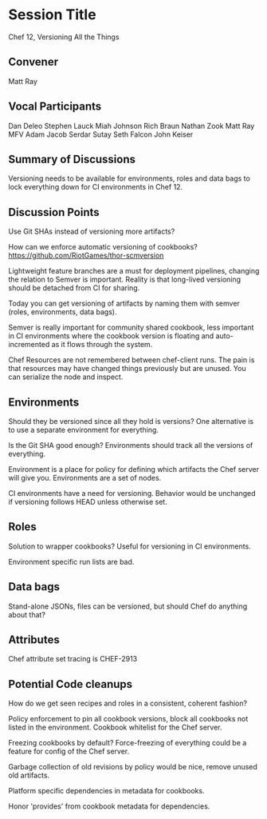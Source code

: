 Session Title
=============

Chef 12, Versioning All the Things

## Convener

Matt Ray

## Vocal Participants

Dan Deleo
Stephen Lauck
Miah Johnson
Rich Braun
Nathan Zook
Matt Ray
MFV
Adam Jacob
Serdar Sutay
Seth Falcon
John Keiser

## Summary of Discussions

Versioning needs to be available for environments, roles and data bags to lock everything down for CI environments in Chef 12.

## Discussion Points

Use Git SHAs instead of versioning more artifacts?

How can we enforce automatic versioning of cookbooks? https://github.com/RiotGames/thor-scmversion

Lightweight feature branches are a must for deployment pipelines, changing the relation to Semver is important. Reality is that long-lived versioning should be detached from CI for sharing.

Today you can get versioning of artifacts by naming them with semver (roles, environments, data bags).

Semver is really important for community shared cookbook, less important in CI environments where the cookbook version is floating and auto-incremented as it flows through the system.

Chef Resources are not remembered between chef-client runs. The pain is that resources may have changed things previously but are unused. You can serialize the node and inspect.

## Environments ##

Should they be versioned since all they hold is versions? One alternative is to use a separate environment for everything.

Is the Git SHA good enough? Environments should track all the versions of everything.

Environment is a place for policy for defining which artifacts the Chef server will give you. Environments are a set of nodes.

CI environments have a need for versioning. Behavior would be unchanged if versioning follows HEAD unless otherwise set.

## Roles ##

Solution to wrapper cookbooks? Useful for versioning in CI environments.

Environment specific run lists are bad.

## Data bags ##

Stand-alone JSONs, files can be versioned, but should Chef do anything about that?

## Attributes ##

Chef attribute set tracing is CHEF-2913

## Potential Code cleanups ##

How do we get seen recipes and roles in a consistent, coherent fashion?

Policy enforcement to pin all cookbook versions, block all cookbooks not listed in the environment. Cookbook whitelist for the Chef server.

Freezing cookbooks by default? Force-freezing of everything could be a feature for config of the Chef server.

Garbage collection of old revisions by policy would be nice, remove unused old artifacts.

Platform specific dependencies in metadata for cookbooks.

Honor 'provides' from cookbook metadata for dependencies.
